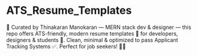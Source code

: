 # ATS_Resume_Templates
🚀 Curated by Thinakaran Manokaran — MERN stack dev &amp; designer — this repo offers ATS-friendly, modern resume templates 🧾 for developers, designers &amp; students 🌱. Clean, minimal &amp; optimized to pass Applicant Tracking Systems ✅. Perfect for job seekers! 💼✨
